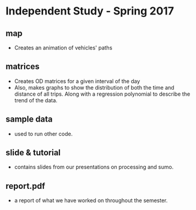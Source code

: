 # Independent Study - Spring 2017

## map
- Creates an animation of vehicles' paths

## matrices
- Creates OD matrices for a given interval of the day
- Also, makes graphs to show the distribution of both the time and distance of  all trips. Along with a regression polynomial to describe the trend of the data.

## sample data
- used to run other code.

## slide & tutorial
- contains slides from our presentations on processing and sumo.

## report.pdf
- a report of what we have worked on throughout the semester.